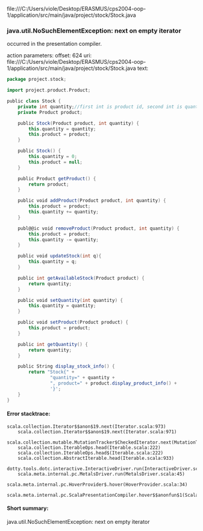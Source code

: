 file:///C:/Users/viole/Desktop/ERASMUS/cps2004-oop-1/application/src/main/java/project/stock/Stock.java
### java.util.NoSuchElementException: next on empty iterator

occurred in the presentation compiler.

action parameters:
offset: 624
uri: file:///C:/Users/viole/Desktop/ERASMUS/cps2004-oop-1/application/src/main/java/project/stock/Stock.java
text:
```scala
package project.stock;

import project.product.Product;

public class Stock {
    private int quantity;//first int is product id, second int is quantity
    private Product product;

    public Stock(Product product, int quantity) {
        this.quantity = quantity;
        this.product = product;
    }

    public Stock() {
        this.quantity = 0;
        this.product = null;
    }

    public Product getProduct() {
        return product;
    }

    public void addProduct(Product product, int quantity) {
        this.product = product;
        this.quantity += quantity;
    }

    publ@@ic void removeProduct(Product product, int quantity) {
        this.product = product;
        this.quantity -= quantity;
    }

    public void updateStock(int q){
        this.quantity = q;
    }

    public int getAvailableStock(Product product) {
        return quantity;
    }

    public void setQuantity(int quantity) {
        this.quantity = quantity;
    }

    public void setProduct(Product product) {
        this.product = product;
    }

    public int getQuantity() {
        return quantity;
    }

    public String display_stock_info() {
        return "Stock{" +
                "quantity=" + quantity +
                ", product=" + product.display_product_info() +
                '}';
    }
}

```



#### Error stacktrace:

```
scala.collection.Iterator$$anon$19.next(Iterator.scala:973)
	scala.collection.Iterator$$anon$19.next(Iterator.scala:971)
	scala.collection.mutable.MutationTracker$CheckedIterator.next(MutationTracker.scala:76)
	scala.collection.IterableOps.head(Iterable.scala:222)
	scala.collection.IterableOps.head$(Iterable.scala:222)
	scala.collection.AbstractIterable.head(Iterable.scala:933)
	dotty.tools.dotc.interactive.InteractiveDriver.run(InteractiveDriver.scala:168)
	scala.meta.internal.pc.MetalsDriver.run(MetalsDriver.scala:45)
	scala.meta.internal.pc.HoverProvider$.hover(HoverProvider.scala:34)
	scala.meta.internal.pc.ScalaPresentationCompiler.hover$$anonfun$1(ScalaPresentationCompiler.scala:342)
```
#### Short summary: 

java.util.NoSuchElementException: next on empty iterator